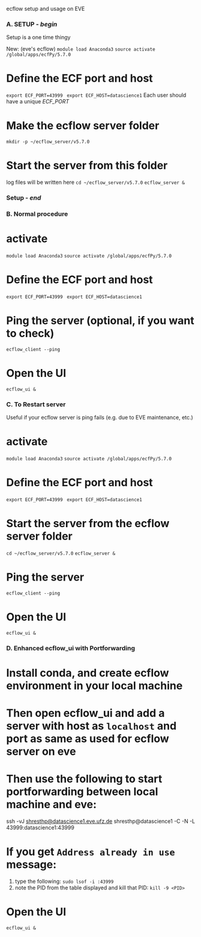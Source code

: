 ecflow setup and usage on EVE


### **A. SETUP** - *begin*
Setup is a one time thingy 

<!-- Old:
# Load conda
`module load Anaconda3/2020.07`

# create the conda env
`conda create -c conda-forge --name ecflow_env python=3.8.6`
By default, conda environments are stored in `~/.conda/envs/`

# activate
# `conda activate ecflow_env`

# install the dependencies
`conda install -c conda-forge f90nml sh ecflow` -->


New: (eve's ecflow)
`module load Anaconda3`
`source activate /global/apps/ecfPy/5.7.0`


# Define the ECF port and host
`export ECF_PORT=43999 `
`export ECF_HOST=datascience1`
Each user should have a unique *ECF_PORT*

# Make the ecflow server folder
`mkdir -p ~/ecflow_server/v5.7.0`

# Start the server from this folder
log files will be written here
`cd ~/ecflow_server/v5.7.0`
`ecflow_server &`

### **Setup** - *end*



### **B. Normal procedure**

# activate
`module load Anaconda3`
`source activate /global/apps/ecfPy/5.7.0`

# Define the ECF port and host
`export ECF_PORT=43999 `
`export ECF_HOST=datascience1`

# Ping the server (optional, if you want to check)
`ecflow_client --ping`

# Open the UI
`ecflow_ui &`


### **C. To Restart server**
Useful if your ecflow server is ping fails (e.g. due to EVE maintenance, etc.) 

# activate
`module load Anaconda3`
`source activate /global/apps/ecfPy/5.7.0`

# Define the ECF port and host
`export ECF_PORT=43999 `
`export ECF_HOST=datascience1`

# Start the server from the ecflow server folder
`cd ~/ecflow_server/v5.7.0`
`ecflow_server &`

# Ping the server
`ecflow_client --ping`

# Open the UI
`ecflow_ui &`


### **D. Enhanced ecflow_ui with Portforwarding**

# Install conda, and create ecflow environment in your local machine

# Then open ecflow_ui and add a server with host as `localhost` and port as same as used for ecflow server on eve

# Then use the following to start portforwarding between local machine and eve:
ssh -vJ shresthp@datascience1.eve.ufz.de shresthp@datascience1 -C -N -L 43999:datascience1:43999

# If you get `Address already in use` message:
1) type the following:
`sudo lsof -i :43999`
2) note the PID from the table displayed and kill that PID:
`kill -9 <PID>`

# Open the UI
`ecflow_ui &`




